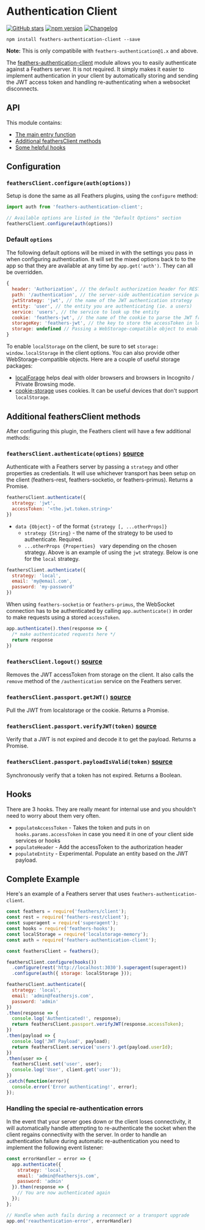 # Authentication Client

[![GitHub stars](https://img.shields.io/github/stars/feathersjs/feathers-authentication-client.png?style=social&label=Star)](https://github.com/feathersjs/feathers-authentication-client/)
[![npm version](https://img.shields.io/npm/v/feathers-authentication-client.png?style=flat-square)](https://www.npmjs.com/package/feathers-authentication-client)
[![Changelog](https://img.shields.io/badge/changelog-.md-blue.png?style=flat-square)](https://github.com/feathersjs/feathers-authentication-client/blob/master/CHANGELOG.md)

```
npm install feathers-authentication-client --save
```

**Note:** This is only compatibile with `feathers-authentication@1.x` and above.

The [feathers-authentication-client](https://github.com/feathersjs/feathers-authentication-client) module allows you to easily authenticate against a Feathers server. It is not required. It simply makes it easier to implement authentication in your client by automatically storing and sending the JWT access token and handling re-authenticating when a websocket disconnects.

## API

This module contains:

- [The main entry function](#configuration)
- [Additional feathersClient methods](#additional-feathersclient-methods)
- [Some helpful hooks](#hooks)

## Configuration
### `feathersClient.configure(auth(options))`
Setup is done the same as all Feathers plugins, using the `configure` method:

```js
import auth from 'feathers-authentication-client';

// Available options are listed in the "Default Options" section
feathersClient.configure(auth(options))
```

### Default `options`

The following default options will be mixed in with the settings you pass in when configuring authentication. It will set the mixed options back to to the app so that they are available at any time by `app.get('auth')`. They can all be overridden.

```js
{
  header: 'Authorization', // the default authorization header for REST
  path: '/authentication', // the server-side authentication service path
  jwtStrategy: 'jwt', // the name of the JWT authentication strategy 
  entity: 'user', // the entity you are authenticating (ie. a users)
  service: 'users', // the service to look up the entity
  cookie: 'feathers-jwt', // the name of the cookie to parse the JWT from when cookies are enabled server side
  storageKey: 'feathers-jwt', // the key to store the accessToken in localstorage or AsyncStorage on React Native
  storage: undefined // Passing a WebStorage-compatible object to enable automatic storage on the client.
}
```

To enable `localStorage` on the client, be sure to set `storage: window.localStorage` in the client options.  You can also provide other WebStorage-compatible objects.  Here are a couple of useful storage packages:

- [localForage](https://www.npmjs.com/package/localforage) helps deal with older browsers and browsers in Incognito / Private Browsing mode.
- [cookie-storage](https://www.npmjs.com/package/cookie-storage) uses cookies. It can be useful devices that don't support `localStorage`.

## Additional feathersClient methods

After configuring this plugin, the Feathers client will have a few additional methods:

### `feathersClient.authenticate(options)` [source](https://github.com/feathersjs/feathers-authentication-client/blob/master/src/passport.js#L136)
Authenticate with a Feathers server by passing a `strategy` and other properties as credentials. It will use whichever transport has been setup on the client (feathers-rest, feathers-socketio, or feathers-primus). Returns a Promise.

```js
feathersClient.authenticate({
  strategy: 'jwt', 
  accessToken: '<the.jwt.token.string>'
})
```

- `data {Object}` - of the format `{strategy [, ...otherProps]}`
  - `strategy {String}` - the name of the strategy to be used to authenticate.  Required.
  - `...otherProps {Properties} ` vary depending on the chosen strategy. Above is an example of using the `jwt` strategy.  Below is one for the `local` strategy.

```js
feathersClient.authenticate({
  strategy: 'local',
  email: 'my@email.com',
  password: 'my-password'
})
```

When using `feathers-socketio` or `feathers-primus`, the WebSocket connection has to be authenticated by calling `app.authenticate()` in order to make requests using a stored `accessToken`.

```js
app.authenticate().then(response => {
  /* make authenticated requests here */
  return response
})
```

### `feathersClient.logout()` [source](https://github.com/feathersjs/feathers-authentication-client/blob/master/src/passport.js#L212)
Removes the JWT accessToken from storage on the client.  It also calls the `remove` method of the `/authentication` service on the Feathers server.

### `feathersClient.passport.getJWT()` [source](https://github.com/feathersjs/feathers-authentication-client/blob/master/src/passport.js#L245)
Pull the JWT from localstorage or the cookie. Returns a Promise.

### `feathersClient.passport.verifyJWT(token)` [source](https://github.com/feathersjs/feathers-authentication-client/blob/master/src/passport.js#L268)
Verify that a JWT is not expired and decode it to get the payload. Returns a Promise.

### `feathersClient.passport.payloadIsValid(token)` [source](https://github.com/feathersjs/feathers-authentication-client/blob/master/src/utils.js#L21)
Synchronously verify that a token has not expired. Returns a Boolean.

## Hooks

There are 3 hooks. They are really meant for internal use and you shouldn't need to worry about them very often.

- `populateAccessToken` - Takes the token and puts in on `hooks.params.accessToken` in case you need it in one of your client side services or hooks
- `populateHeader` - Add the accessToken to the authorization header
- `populateEntity` - Experimental. Populate an entity based on the JWT payload.

## Complete Example

Here's an example of a Feathers server that uses `feathers-authentication-client`. 

```js
const feathers = require('feathers/client');
const rest = require('feathers-rest/client');
const superagent = require('superagent');
const hooks = require('feathers-hooks');
const localStorage = require('localstorage-memory');
const auth = require('feathers-authentication-client');

const feathersClient = feathers();

feathersClient.configure(hooks())
  .configure(rest('http://localhost:3030').superagent(superagent))
  .configure(auth({ storage: localStorage }));

feathersClient.authenticate({
  strategy: 'local',
  email: 'admin@feathersjs.com',
  password: 'admin'
})
.then(response => {
  console.log('Authenticated!', response);
  return feathersClient.passport.verifyJWT(response.accessToken);
})
.then(payload => {
  console.log('JWT Payload', payload);
  return feathersClient.service('users').get(payload.userId);
})
.then(user => {
  feathersClient.set('user', user);
  console.log('User', client.get('user'));
})
.catch(function(error){
  console.error('Error authenticating!', error);
});
```

### Handling the special re-authentication errors

In the event that your server goes down or the client loses connectivity, it will automatically handle attempting to re-authenticate the socket when the client regains connectivity with the server. In order to handle an authentication failure during automatic re-authentication you need to implement the following event listener:

```js
const errorHandler = error => {
  app.authenticate({
    strategy: 'local',
    email: 'admin@feathersjs.com',
    password: 'admin'
  }).then(response => {
    // You are now authenticated again
  });
};

// Handle when auth fails during a reconnect or a transport upgrade
app.on('reauthentication-error', errorHandler)
```
